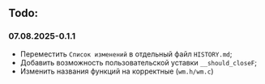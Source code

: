 ## Todo:
### 07.08.2025-0.1.1
- Переместить `Список изменений` в отдельный файл `HISTORY.md`;
- Добавить возможность пользовательской уставки `__should_closeF`;
- Изменить названия функций на корректные (`wm.h/wm.c`)

